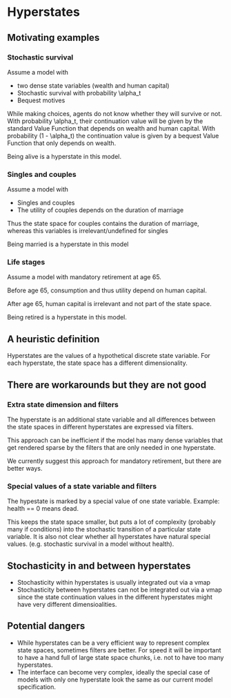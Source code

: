 # Hyperstates


## Motivating examples

### Stochastic survival

Assume a model with
- two dense state variables (wealth and human capital)
- Stochastic survival with probability \alpha_t
- Bequest motives

While making choices, agents do not know whether they will survive or not. With probability \alpha_t, their continuation value will be given by the standard Value Function that depends on wealth and human capital. With probability (1 - \alpha_t) the continuation value is given by a bequest Value Function that only depends on wealth.

Being alive is a hyperstate in this model.


### Singles and couples

Assume a model with
- Singles and couples
- The utility of couples depends on the duration of marriage

Thus the state space for couples contains the duration of marriage, whereas this variables is irrelevant/undefined for singles

Being married is a hyperstate in this model

### Life stages

Assume a model with mandatory retirement at age 65.

Before age 65, consumption and thus utility depend on human capital.

After age 65, human capital is irrelevant and not part of the state space.

Being retired is a hyperstate in this model.


## A heuristic definition

Hyperstates are the values of a hypothetical discrete state variable. For each hyperstate, the state space has a different dimensionality.



## There are workarounds but they are not good

### Extra state dimension and filters

The hyperstate is an additional state variable and all differences between the state spaces in different hyperstates are expressed via filters.

This approach can be inefficient if the model has many dense variables that get rendered sparse by the filters that are only needed in one hyperstate.

We currently suggest this approach for mandatory retirement, but there are better ways.

### Special values of a state variable and filters

The hypestate is marked by a special value of one state variable. Example: health == 0 means dead.

This keeps the state space smaller, but puts a lot of complexity (probably many if conditions) into the stochastic transition of a particular state variable. It is also not clear whether all hyperstates have natural special values. (e.g. stochastic survival in a model without health).

## Stochasticity in and between hyperstates

- Stochasticity within hyperstates is usually integrated out via a vmap
- Stochasticity between hyperstates can not be integrated out via a vmap since the state continuation values in the different hyperstates might have very different dimensioalities.


## Potential dangers

- While hyperstates can be a very efficient way to represent complex state spaces, sometimes filters are better. For speed it will be important to have a hand full of large state space chunks, i.e. not to have too many hyperstates.
- The interface can become very complex, ideally the special case of models with only one hyperstate look the same as our current model specification.







